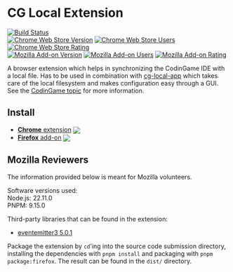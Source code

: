 # CG Local Extension

[link-cws]: https://chromewebstore.google.com/detail/cg-local/ihakjfajoihlncbnggmcmmeabclpfdgo
[link-amo]: https://addons.mozilla.org/en-US/firefox/addon/cg-local/

[![Build Status](https://github.com/jmerle/cg-local-ext/workflows/Build/badge.svg)](https://github.com/jmerle/cg-local-ext/actions/workflows/build.yml)  
[![Chrome Web Store Version](https://img.shields.io/chrome-web-store/v/ihakjfajoihlncbnggmcmmeabclpfdgo.svg)][link-cws]
[![Chrome Web Store Users](https://img.shields.io/chrome-web-store/users/ihakjfajoihlncbnggmcmmeabclpfdgo.svg)][link-cws]
[![Chrome Web Store Rating](https://img.shields.io/chrome-web-store/rating/ihakjfajoihlncbnggmcmmeabclpfdgo.svg)][link-cws]  
[![Mozilla Add-on Version](https://img.shields.io/amo/v/cg-local.svg)][link-amo]
[![Mozilla Add-on Users](https://img.shields.io/amo/users/cg-local.svg)][link-amo]
[![Mozilla Add-on Rating](https://img.shields.io/amo/rating/cg-local.svg)][link-amo]

A browser extension which helps in synchronizing the CodinGame IDE with a local file. Has to be used in combination with [cg-local-app](https://github.com/jmerle/cg-local-app) which takes care of the local filesystem and makes configuration easy through a GUI. See the [CodinGame topic](https://www.codingame.com/forum/t/cg-local/10359/1) for more information.

## Install
- [**Chrome** extension][link-cws] [<img valign="middle" src="https://img.shields.io/chrome-web-store/v/ihakjfajoihlncbnggmcmmeabclpfdgo.svg?label=%20">][link-cws]
- [**Firefox** add-on][link-amo] [<img valign="middle" src="https://img.shields.io/amo/v/cg-local.svg?label=%20">][link-amo]

## Mozilla Reviewers
The information provided below is meant for Mozilla volunteers.

Software versions used:  
Node.js: 22.11.0  
PNPM: 9.15.0

Third-party libraries that can be found in the extension:
- [eventemitter3 5.0.1](https://github.com/primus/eventemitter3/blob/5.0.1/index.js)

Package the extension by `cd`'ing into the source code submission directory, installing the dependencies with `pnpm install` and packaging with `pnpm package:firefox`. The result can be found in the `dist/` directory.
